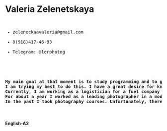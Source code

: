 <h1>Valeria Zelenetskaya</h1>
<pre>
<ul>
<li>zeleneckaavaleria@gmail.com</li>
<li>8(918)417-46-93</li>
<li>Telegram: @lerphotog</li>
</ul>
</pre>
<pre>
<h4>My main goal at that moment is to study programming and to go to remote work.
I am trying my best to do this. I have a great desire for knowledge.
Currently, I am working as a logistician for a fuel company since March 2021. 
For about a year I worked as a leading photographer in a modeling agency and for six months as a designer-photographer. 
In the past I took photography courses. Unfortunately, there is no experience working in frontend yet.
</h4>
</pre>
<h4> English-A2</h4>

